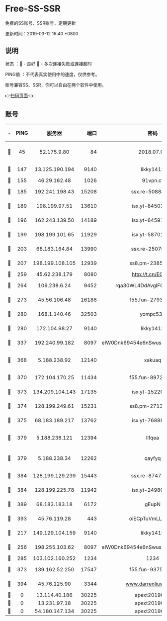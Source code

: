 # Free-SS-SSR

免费的SS账号、SSR账号，定期更新

更新时间：2019-03-12 16:40 +0800

## 说明

状态     ：🙂 - 良好 🙁 - 多次连接失败或连接超时

PING值   ：不代表真实使用中的速度，仅供参考。

账号兼容SS、SSR，你可以自由在两个软件中使用。

👉[扫码页面](https://liesauer.github.io/Free-SS-SSR/)👈

## 账号

|-|PING|服务器|端口|密码|加密方式|区域|
|:----:|:----:|:-----:|-----:|:----:|:----:|:----:|
|🙂|45|52.175.9.80|84|2018.07.07|chacha20-ietf-poly1305|HK|
|🙂|147|13.125.190.194|9140|likky1415|aes-256-cfb|KR|
|🙂|155|46.29.162.48|1026|91vpn.cf|rc4-md5|RU|
|🙂|185|192.241.198.43|15208|ssx.re-50884758|aes-256-cfb|US|
|🙂|189|198.199.97.51|13610|isx.yt-84503596|aes-256-cfb|US|
|🙂|196|162.243.139.50|14189|isx.yt-64591414|aes-256-cfb|US|
|🙂|199|198.199.101.65|11929|isx.yt-58701773|aes-256-cfb|US|
|🙂|203|68.183.164.84|13990|ssx.re-25076562|aes-256-cfb|US|
|🙂|207|198.199.108.105|12939|ss8.pm-23852707|aes-256-cfb|US|
|🙂|259|45.62.238.179|8080|http://t.cn/EGJIyrl|rc4-md5|CA|
|🙂|264|109.238.6.24|9452|rqa30WL4DdAvgIFG6Fs3znzTa|aes-256-cfb|FR|
|🙂|273|45.56.106.48|16188|f55.fun-27930556|aes-256-cfb|US|
|🙂|280|168.1.140.46|32503|yompc535|aes-256-cfb|AU|
|🙂|280|172.104.98.27|9140|likky1415|aes-256-cfb|JP|
|🙂|337|192.240.99.182|8097|eIW0Dnk69454e6nSwuspv9DmS201tQ0D|aes-256-cfb|US|
|🙂|368|5.188.238.92|12140|xakuaq|chacha20-ietf-poly1305|BR|
|🙂|370|172.104.170.25|11434|f55.fun-89729095|aes-256-cfb|SG|
|🙂|373|134.209.104.143|17135|isx.yt-15220743|aes-256-cfb|SG|
|🙂|374|128.199.249.61|15231|ss8.pm-27130247|aes-256-cfb|SG|
|🙂|375|68.183.189.217|13762|isx.yt-76888960|aes-256-cfb|SG|
|🙂|379|5.188.238.121|12394|llfqea|chacha20-ietf-poly1305|BR|
|🙂|379|5.188.238.34|12262|qayfyq|chacha20-ietf-poly1305|BR|
|🙂|384|128.199.129.239|15443|ssx.re-87477398|aes-256-cfb|SG|
|🙂|384|128.199.225.78|11942|isx.yt-24980353|aes-256-cfb|SG|
|🙂|389|68.183.183.18|6172|gEupN|aes-256-cfb|SG|
|🙂|393|45.76.119.28|443|oiECpTuVmLLxk4Ts|aes-256-cfb|AU|
|🙂|217|149.129.104.159|9140|likky1415|aes-256-cfb|HK|
|🙂|256|198.255.103.62|8097|eIW0Dnk69454e6nSwuspv9DmS201tQ0D|aes-256-cfb|US|
|🙂|285|103.102.160.252|1234|1234|rc4-md5|JP|
|🙂|373|139.162.52.250|17547|f55.fun-93753526|aes-256-cfb|SG|
|🙂|394|45.76.125.90|3344|www.darrenliuwei.com|aes-256-cfb|AU|
|🙁|0|13.114.40.186|30225|apext2019006|chacha20|JP|
|🙁|0|13.231.97.18|30225|apext2019006|chacha20|JP|
|🙁|0|54.180.147.134|30225|apext2019006|chacha20|KR|
